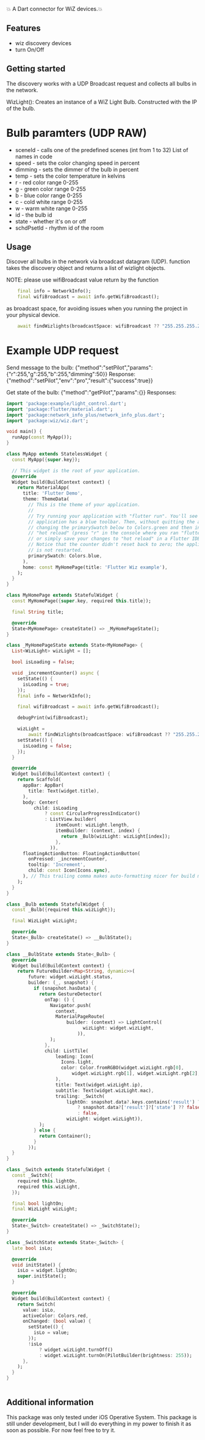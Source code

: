 <!--
This README describes the package. If you publish this package to pub.dev,
this README's contents appear on the landing page for your package.

For information about how to write a good package README, see the guide for
[writing package pages](https://dart.dev/guides/libraries/writing-package-pages).

For general information about developing packages, see the Dart guide for
[creating packages](https://dart.dev/guides/libraries/create-library-packages)
and the Flutter guide for
[developing packages and plugins](https://flutter.dev/developing-packages).
-->

💥 A Dart connector for WiZ devices.💥

## Features

- wiz discovery devices
- turn On/Off

## Getting started

The discovery works with a UDP Broadcast request and collects all bulbs in the network.

WizLight(): Creates an instance of a WiZ Light Bulb. Constructed with the IP of the bulb.

# Bulb paramters (UDP RAW)

- sceneId - calls one of the predefined scenes (int from 1 to 32) List of names in code
- speed - sets the color changing speed in percent
- dimming - sets the dimmer of the bulb in percent
- temp - sets the color temperature in kelvins
- r - red color range 0-255
- g - green color range 0-255
- b - blue color range 0-255
- c - cold white range 0-255
- w - warm white range 0-255
- id - the bulb id
- state - whether it's on or off
- schdPsetId - rhythm id of the room

## Usage

Discover all bulbs in the network via broadcast datagram (UDP).
function takes the discovery object and returns a list of wizlight objects.

NOTE: please use wifiBroadcast value return by the function

```dart
    final info = NetworkInfo();
    final wifiBroadcast = await info.getWifiBroadcast();
 ```

as broadcast space, for avoiding issues when you running the project in your physical device.

```dart
    await findWizlights(broadcastSpace: wifiBroadcast ?? "255.255.255.255");
 ```

# Example UDP request

Send message to the bulb: {"method":"setPilot","params":{"r":255,"g":255,"b":255,"dimming":50}} Response: {"method":"setPilot","env":"pro","result":{"success":true}}

Get state of the bulb: {"method":"getPilot","params":{}} Responses:

```dart
import 'package:example/light_control.dart';
import 'package:flutter/material.dart';
import 'package:network_info_plus/network_info_plus.dart';
import 'package:wiz/wiz.dart';

void main() {
  runApp(const MyApp());
}

class MyApp extends StatelessWidget {
  const MyApp({super.key});

  // This widget is the root of your application.
  @override
  Widget build(BuildContext context) {
    return MaterialApp(
      title: 'Flutter Demo',
      theme: ThemeData(
        // This is the theme of your application.
        //
        // Try running your application with "flutter run". You'll see the
        // application has a blue toolbar. Then, without quitting the app, try
        // changing the primarySwatch below to Colors.green and then invoke
        // "hot reload" (press "r" in the console where you ran "flutter run",
        // or simply save your changes to "hot reload" in a Flutter IDE).
        // Notice that the counter didn't reset back to zero; the application
        // is not restarted.
        primarySwatch: Colors.blue,
      ),
      home: const MyHomePage(title: 'Flutter Wiz example'),
    );
  }
}

class MyHomePage extends StatefulWidget {
  const MyHomePage({super.key, required this.title});

  final String title;

  @override
  State<MyHomePage> createState() => _MyHomePageState();
}

class _MyHomePageState extends State<MyHomePage> {
  List<WizLight> wizLight = [];

  bool isLoading = false;

  void _incrementCounter() async {
    setState(() {
      isLoading = true;
    });
    final info = NetworkInfo();

    final wifiBroadcast = await info.getWifiBroadcast();

    debugPrint(wifiBroadcast);

    wizLight =
        await findWizlights(broadcastSpace: wifiBroadcast ?? "255.255.255.255");
    setState(() {
      isLoading = false;
    });
  }

  @override
  Widget build(BuildContext context) {
    return Scaffold(
      appBar: AppBar(
        title: Text(widget.title),
      ),
      body: Center(
          child: isLoading
              ? const CircularProgressIndicator()
              : ListView.builder(
                  itemCount: wizLight.length,
                  itemBuilder: (context, index) {
                    return _Bulb(wizLight: wizLight[index]);
                  },
                )),
      floatingActionButton: FloatingActionButton(
        onPressed: _incrementCounter,
        tooltip: 'Increment',
        child: const Icon(Icons.sync),
      ), // This trailing comma makes auto-formatting nicer for build methods.
    );
  }
}

class _Bulb extends StatefulWidget {
  const _Bulb({required this.wizLight});

  final WizLight wizLight;

  @override
  State<_Bulb> createState() => __BulbState();
}

class __BulbState extends State<_Bulb> {
  @override
  Widget build(BuildContext context) {
    return FutureBuilder<Map<String, dynamic>>(
        future: widget.wizLight.status,
        builder: (_, snapshot) {
          if (snapshot.hasData) {
            return GestureDetector(
              onTap: () {
                Navigator.push(
                  context,
                  MaterialPageRoute(
                      builder: (context) => LightControl(
                            wizLight: widget.wizLight,
                          )),
                );
              },
              child: ListTile(
                  leading: Icon(
                    Icons.light,
                    color: Color.fromRGBO(widget.wizLight.rgb[0],
                        widget.wizLight.rgb[1], widget.wizLight.rgb[2], 1),
                  ),
                  title: Text(widget.wizLight.ip),
                  subtitle: Text(widget.wizLight.mac),
                  trailing: _Switch(
                      lightOn: snapshot.data?.keys.contains('result') ?? false
                          ? snapshot.data?['result']?['state'] ?? false
                          : false,
                      wizLight: widget.wizLight)),
            );
          } else {
            return Container();
          }
        });
  }
}

class _Switch extends StatefulWidget {
  const _Switch({
    required this.lightOn,
    required this.wizLight,
  });

  final bool lightOn;
  final WizLight wizLight;

  @override
  State<_Switch> createState() => _SwitchState();
}

class _SwitchState extends State<_Switch> {
  late bool isLo;

  @override
  void initState() {
    isLo = widget.lightOn;
    super.initState();
  }

  @override
  Widget build(BuildContext context) {
    return Switch(
      value: isLo,
      activeColor: Colors.red,
      onChanged: (bool value) {
        setState(() {
          isLo = value;
        });
        !isLo
            ? widget.wizLight.turnOff()
            : widget.wizLight.turnOn(PilotBuilder(brightness: 255));
      },
    );
  }
}



```

## Additional information

This package was only tested under iOS Operative System.
This package is still under development, but I will do everything in my power to finish it as soon as possible. For now feel free to try it.
